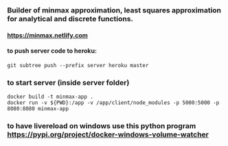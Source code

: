 ### Builder of minmax approximation, least squares approximation for analytical and discrete functions.

#### https://minmax.netlify.com

#### to push server code to heroku:

```
git subtree push --prefix server heroku master
```

### to start server (inside server folder)

```
docker build -t minmax-app .
docker run -v ${PWD}:/app -v /app/client/node_modules -p 5000:5000 -p 8080:8080 minmax-app
```

### to have livereload on windows use this python program https://pypi.org/project/docker-windows-volume-watcher

